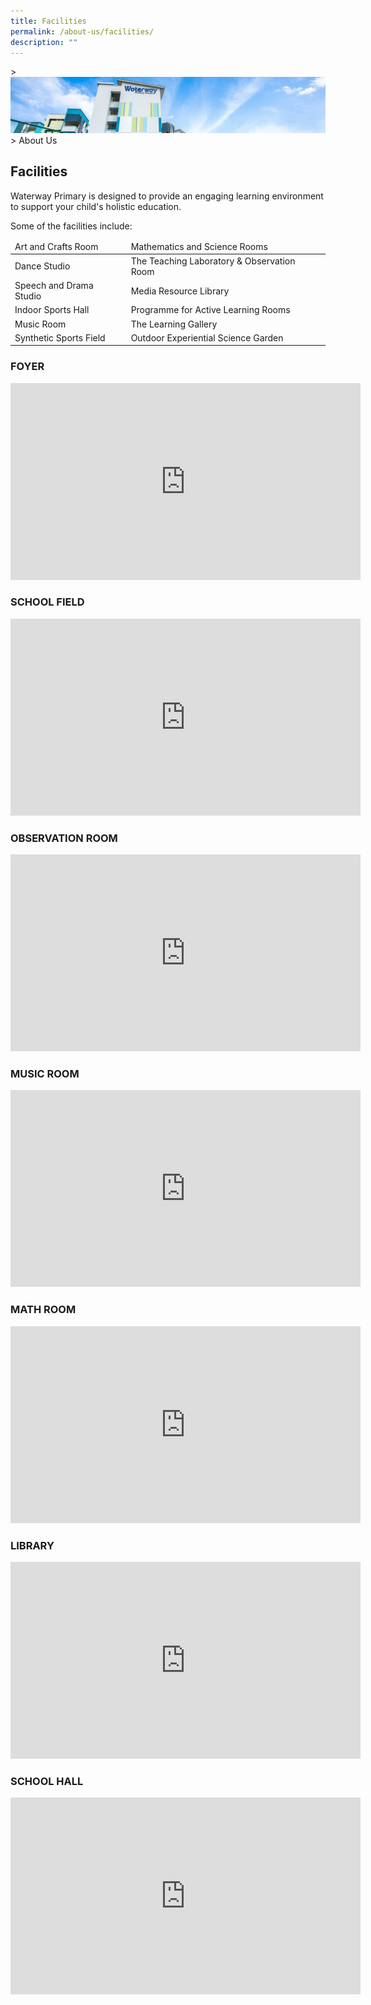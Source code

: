 ```yaml
---
title: Facilities
permalink: /about-us/facilities/
description: ""
---
```

&gt; ![](/images/Images/about-us_02.jpg)
&gt; About Us


## Facilities

Waterway Primary is designed to provide an engaging learning environment to support your child's holistic education.  

Some of the facilities include:

<table>
<thead>
  <tr>
    <td>Art and Crafts Room</td>
    <td>Mathematics and Science Rooms</td>
  </tr>
</thead>
<tbody>
  <tr>
    <td>Dance Studio</td>
    <td>The Teaching Laboratory &amp; Observation Room</td>
  </tr>
  <tr>
    <td>Speech and Drama Studio</td>
    <td>Media Resource Library</td>
  </tr>
  <tr>
    <td>Indoor Sports Hall</td>
    <td>Programme for Active Learning Rooms</td>
  </tr>
  <tr>
    <td>Music Room</td>
    <td>The Learning Gallery</td>
  </tr>
  <tr>
    <td>Synthetic Sports Field</td>
    <td>Outdoor Experiential Science Garden</td>
  </tr>
</tbody>
</table>


### FOYER

<iframe width="560" height="315" src="https://www.youtube.com/embed/a0HTVM632xg" title="Students introduce School Facilities (School Foyer)" frameborder="0" allow="accelerometer; autoplay; clipboard-write; encrypted-media; gyroscope; picture-in-picture" allowfullscreen=""></iframe>

### SCHOOL FIELD

<iframe width="560" height="315" src="https://www.youtube.com/embed/HzfdFCVAQaA" title="Students introduce School Facilities (School Field)" frameborder="0" allow="accelerometer; autoplay; clipboard-write; encrypted-media; gyroscope; picture-in-picture" allowfullscreen=""></iframe>

### OBSERVATION ROOM

<iframe width="560" height="315" src="https://www.youtube.com/embed/ufYhNSB-Olw" title="Students introduce School Facilities (Observation Room)" frameborder="0" allow="accelerometer; autoplay; clipboard-write; encrypted-media; gyroscope; picture-in-picture" allowfullscreen=""></iframe>

### MUSIC ROOM

<iframe width="560" height="315" src="https://www.youtube.com/embed/hXup3mGV__g" title="Students introduce School Facilities (Music Room)" frameborder="0" allow="accelerometer; autoplay; clipboard-write; encrypted-media; gyroscope; picture-in-picture" allowfullscreen=""></iframe>

### MATH ROOM

<iframe width="560" height="315" src="https://www.youtube.com/embed/rWXpHkHCMCc" title="Students introduce School Facilities (Maths Room)" frameborder="0" allow="accelerometer; autoplay; clipboard-write; encrypted-media; gyroscope; picture-in-picture" allowfullscreen=""></iframe>

### LIBRARY

<iframe width="560" height="315" src="https://www.youtube.com/embed/igd-8LjQl3s" title="Students introduce School Facilities (Library)" frameborder="0" allow="accelerometer; autoplay; clipboard-write; encrypted-media; gyroscope; picture-in-picture" allowfullscreen=""></iframe>

### SCHOOL HALL

<iframe width="560" height="315" src="https://www.youtube.com/embed/YRXjJ8GCudw" title="Students introduce School Facilities (School Hall)" frameborder="0" allow="accelerometer; autoplay; clipboard-write; encrypted-media; gyroscope; picture-in-picture" allowfullscreen=""></iframe>